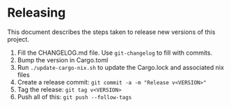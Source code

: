 # Releasing

This document describes the steps taken to release new versions of this
project.

1. Fill the CHANGELOG.md file. Use `git-changelog` to fill with commits.
2. Bump the version in Cargo.toml
3. Run `./update-cargo-nix.sh` to update the Cargo.lock and associated nix
   files
4. Create a release commit: `git commit -a -m "Release v<VERSION>"`
5. Tag the release: `git tag v<VERSION>`
6. Push all of this: `git push --follow-tags`
